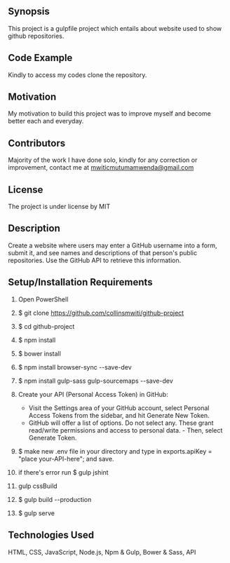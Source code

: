 ## Synopsis
This project is a gulpfile project which entails about website used to show github repositories.


## Code Example
Kindly to access my codes clone the repository.

## Motivation
My motivation to build this project was to improve myself and become better each and everyday.

## Contributors
Majority of the work I have done solo, kindly for any correction or improvement, contact me at mwiticmutumamwenda@gmail.com

## License
The project is under license by MIT

## Description

Create a website where users may enter a GitHub username into a form, submit it, and see names and descriptions of that person's public repositories. Use the GitHub API to retrieve this information.

## Setup/Installation Requirements
1.  Open PowerShell
2.  $ git clone https://github.com/collinsmwiti/github-project
3.  $ cd github-project
4.  $ npm install
5.  $ bower install
6.  $ npm install browser-sync --save-dev
7.  $ npm install gulp-sass gulp-sourcemaps --save-dev
8.  Create your API (Personal Access Token) in GitHub:
    - Visit the Settings area of your GitHub account, select Personal Access Tokens from the sidebar, and hit Generate New Token.
    - GitHub will offer a list of options. Do not select any. These grant read/write permissions and access to personal data. - Then, select Generate Token.
9.  $ make new .env file in your directory and type in exports.apiKey = "place your-API-here"; and save.

10. if there's error run $ gulp jshint
11. gulp cssBuild
12. $ gulp build --production
13. $ gulp serve

## Technologies Used

HTML, CSS, JavaScript, Node.js, Npm & Gulp, Bower & Sass, API
